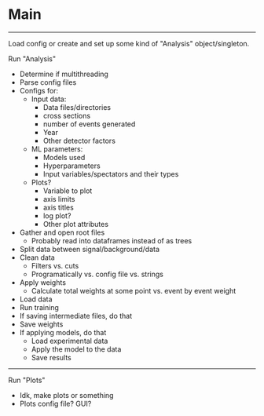 # Main
---

Load config or create and set up some kind of "Analysis" object/singleton.

Run "Analysis"

- Determine if multithreading
- Parse config files
- Configs for:
  - Input data:
    - Data files/directories
    - cross sections
    - number of events generated
    - Year
    - Other detector factors
  - ML parameters:
    - Models used
    - Hyperparameters
    - Input variables/spectators and their types
  - Plots?
    - Variable to plot
    - axis limits
    - axis titles
    - log plot?
    - Other plot attributes
- Gather and open root files
  - Probably read into dataframes instead of as trees
- Split data between signal/background/data
- Clean data
  - Filters vs. cuts
  - Programatically vs. config file vs. strings
- Apply weights
  - Calculate total weights at some point vs. event by event weight
- Load data
- Run training
- If saving intermediate files, do that
- Save weights
- If applying models, do that
  - Load experimental data
  - Apply the model to the data
  - Save results

---
Run "Plots"

- Idk, make plots or something
- Plots config file? GUI?
